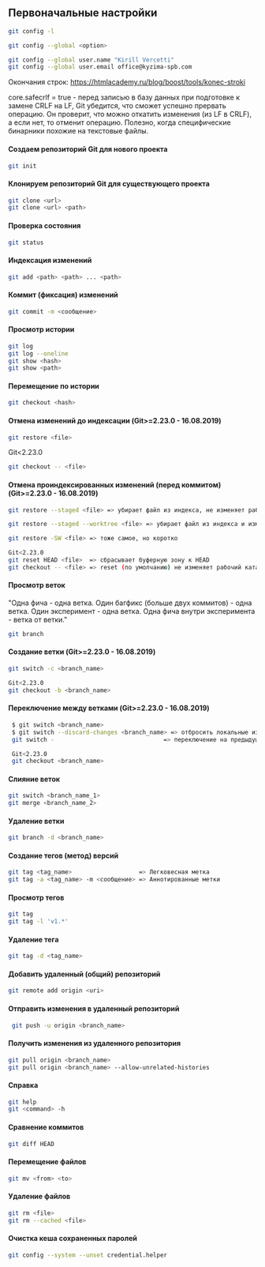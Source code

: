 ## Первоначальные настройки
```bash
git config -l

git config --global <option>

git config --global user.name "Kirill Vercetti"
git config --global user.email office@kyzima-spb.com
```

   Окончания строк:
   https://htmlacademy.ru/blog/boost/tools/konec-stroki

   core.safecrlf = true - перед записью в базу данных при подготовке к замене CRLF на LF,
   Git убедится, что сможет успешно прервать операцию.
   Он проверит, что можно откатить изменения (из LF в CRLF), а если нет, то отменит операцию.
   Полезно, когда специфические бинарники похожие на текстовые файлы.

#### Создаем репозиторий Git для нового проекта
```bash
git init
   ```

####  Клонируем репозиторий Git для существующего проекта
```bash
git clone <url>
git clone <url> <path>
```




#### Проверка состояния
```bash
git status
```



#### Индексация изменений
```bash
git add <path> <path> ... <path>
   ```


#### Коммит (фиксация) изменений
```bash
git commit -m <сообщение>
   ```

#### Просмотр истории
```bash
git log
git log --oneline
git show <hash>
git show <path>
   ```

#### Перемещение по истории
```bash
git checkout <hash>
   ```

#### Отмена изменений до индексации (Git>=2.23.0 - 16.08.2019)
```bash
git restore <file>
  ```
Git<2.23.0
```bash
git checkout -- <file>
```


#### Отмена проиндексированных изменений (перед коммитом) (Git>=2.23.0 - 16.08.2019)
```bash
git restore --staged <file> => убирает файл из индекса, не изменяет рабочий каталог, т.е. содержимое останется прежним

git restore --staged --worktree <file> => убирает файл из индекса и изменяет рабочий каталог, т.е. содержимое файла откатывается до состояния HEAD

git restore -SW <file> => тоже самое, но коротко

Git<2.23.0
git reset HEAD <file>  => сбрасывает буферную зону к HEAD
git checkout -- <file> => reset (по умолчанию) не изменяет рабочий каталог, т.е. содержимое останется прежним
  ```

#### Просмотр веток
   "Одна фича - одна ветка.
   Один багфикс (больше двух коммитов) - одна ветка.
   Один эксперимент - одна ветка.
   Одна фича внутри эксперимента - ветка от ветки."
 ```bash
 git branch
  ```

#### Создание ветки (Git>=2.23.0 - 16.08.2019)
```bash
git switch -c <branch_name>

Git<2.23.0
git checkout -b <branch_name>
```

#### Переключение между ветками (Git>=2.23.0 - 16.08.2019)
```bash
 $ git switch <branch_name>
 $ git switch --discard-changes <branch_name> => отбросить локальные изменения
 git switch -                               => переключение на предыдущую ветку

 Git<2.23.0
 git checkout <branch_name>
 ```

#### Слияние веток
```bash
git switch <branch_name_1>
git merge <branch_name_2>
   ```

#### Удаление ветки
```bash
git branch -d <branch_name>
```

#### Создание тегов (метод) версий
```bash
git tag <tag_name>                   => Легковесная метка
git tag -a <tag_name> -m <сообщение> => Аннотированные метки
```

#### Просмотр тегов
```bash
git tag
git tag -l 'v1.*'
```

#### Удаление тега
```bash
git tag -d <tag_name>
```

#### Добавить удаленный (общий) репозиторий
```bash
git remote add origin <uri>
```

#### Отправить изменения в удаленный репозиторий
```bash
 git push -u origin <branch_name>
 ```

#### Получить изменения из удаленного репозитория
```bash
git pull origin <branch_name>
git pull origin <branch_name> --allow-unrelated-histories
```



#### Справка
```bash
git help
git <command> -h
```

#### Сравнение коммитов
```bash
git diff HEAD
```

####  Перемещение файлов
```bash
git mv <from> <to>
```

#### Удаление файлов
```bash
git rm <file>
git rm --cached <file>
   ```

#### Очистка кеша сохраненных паролей
```bash
git config --system --unset credential.helper
 ```
